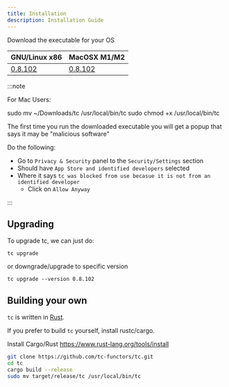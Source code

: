 ```yaml
---
title: Installation
description: Installation Guide
---
```


Download the executable for your OS

| GNU/Linux x86                                                                   | MacOSX M1/M2                                                       |
|---------------------------------------------------------------------------------|--------------------------------------------------------------------|
| [0.8.102](https://github.com/tc-functors/tc/releases/download/0.8.102/tc-x86_64-linux) | [0.8.102](https://github.com/tc-functors/tc/releases/download/0.8.102/tc-aarch64-macos)


:::note

For Mac Users:

sudo mv ~/Downloads/tc /usr/local/bin/tc
sudo chmod +x /usr/local/bin/tc

The first time you run the downloaded executable you will get a popup that says it may be "malicious software"

Do the following:
* Go to `Privacy & Security` panel to the `Security/Settings` section
* Should have `App Store and identified developers` selected
* Where it says `tc was blocked from use becasue it is not from an identified developer`
    * Click on `Allow Anyway`

:::


## Upgrading

To upgrade tc, we can just do:

```
tc upgrade
```

or downgrade/upgrade to specific version

```
tc upgrade --version 0.8.102
```


## Building your own

`tc` is written in [Rust](https://www.youtube.com/watch?v=ul9vyWuT8SU).

If you prefer to build `tc` yourself, install rustc/cargo.

Install Cargo/Rust https://www.rust-lang.org/tools/install

```sh
git clone https://github.com/tc-functors/tc.git
cd tc
cargo build --release
sudo mv target/release/tc /usr/local/bin/tc
```
